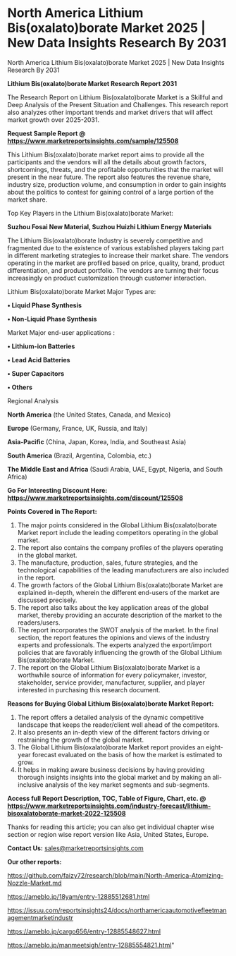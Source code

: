 # North America Lithium Bis(oxalato)borate Market 2025 | New Data Insights Research By 2031
North America Lithium Bis(oxalato)borate Market 2025 | New Data Insights Research By 2031

<strong>Lithium Bis(oxalato)borate Market Research Report 2031</strong>

The Research Report on Lithium Bis(oxalato)borate Market is a Skillful and Deep Analysis of the Present Situation and Challenges. This research report also analyzes other important trends and market drivers that will affect market growth over 2025-2031.

<strong>Request Sample Report @ <a href=https://www.marketreportsinsights.com/sample/125508>https://www.marketreportsinsights.com/sample/125508</a></strong>

This Lithium Bis(oxalato)borate market report aims to provide all the participants and the vendors will all the details about growth factors, shortcomings, threats, and the profitable opportunities that the market will present in the near future. The report also features the revenue share, industry size, production volume, and consumption in order to gain insights about the politics to contest for gaining control of a large portion of the market share.

Top Key Players in the Lithium Bis(oxalato)borate Market:

<strong>Suzhou Fosai New Material, Suzhou Huizhi Lithium Energy Materials</strong>

The Lithium Bis(oxalato)borate Industry is severely competitive and fragmented due to the existence of various established players taking part in different marketing strategies to increase their market share. The vendors operating in the market are profiled based on price, quality, brand, product differentiation, and product portfolio. The vendors are turning their focus increasingly on product customization through customer interaction.

Lithium Bis(oxalato)borate Market Major Types are:

<strong>• Liquid Phase Synthesis

• Non-Liquid Phase Synthesis</strong>

Market Major end-user applications :

<strong>• Lithium-ion Batteries

• Lead Acid Batteries

• Super Capacitors

• Others</strong>

Regional Analysis

</u><strong><b>North America</b></strong> (the United States, Canada, and Mexico)

<strong><b>Europe </b></strong>(Germany, France, UK, Russia, and Italy)

<strong><b>Asia-Pacific</b></strong> (China, Japan, Korea, India, and Southeast Asia)

<strong><b>South America</b></strong> (Brazil, Argentina, Colombia, etc.)

<strong><b>The Middle East and Africa</b></strong> (Saudi Arabia, UAE, Egypt, Nigeria, and South Africa)

<strong>Go For Interesting Discount Here: <a href=https://www.marketreportsinsights.com/discount/125508>https://www.marketreportsinsights.com/discount/125508</a></strong>

<strong>Points Covered in The Report:</strong>
<ol>
  <li>The major points considered in the Global Lithium Bis(oxalato)borate Market report include the leading competitors operating in the global market.</li>
  <li>The report also contains the company profiles of the players operating in the global market.</li>
  <li>The manufacture, production, sales, future strategies, and the technological capabilities of the leading manufacturers are also included in the report.</li>
  <li>The growth factors of the Global Lithium Bis(oxalato)borate Market are explained in-depth, wherein the different end-users of the market are discussed precisely.</li>
  <li>The report also talks about the key application areas of the global market, thereby providing an accurate description of the market to the readers/users.</li>
  <li>The report incorporates the SWOT analysis of the market. In the final section, the report features the opinions and views of the industry experts and professionals. The experts analyzed the export/import policies that are favorably influencing the growth of the Global Lithium Bis(oxalato)borate Market.</li>
  <li>The report on the Global Lithium Bis(oxalato)borate Market is a worthwhile source of information for every policymaker, investor, stakeholder, service provider, manufacturer, supplier, and player interested in purchasing this research document.</li>
</ol>
<strong>Reasons for Buying Global Lithium Bis(oxalato)borate Market Report:</strong>

<ol>
  <li>The report offers a detailed analysis of the dynamic competitive landscape that keeps the reader/client well ahead of the competitors.</li>
  <li>It also presents an in-depth view of the different factors driving or restraining the growth of the global market.</li>
  <li>The Global Lithium Bis(oxalato)borate Market report provides an eight-year forecast evaluated on the basis of how the market is estimated to grow.</li>
  <li>It helps in making aware business decisions by having providing thorough insights insights into the global market and by making an all-inclusive analysis of the key market segments and sub-segments.</li>
</ol>
<strong>Access full Report Description, TOC, Table of Figure, Chart, etc. @ <a href=https://www.marketreportsinsights.com/industry-forecast/lithium-bisoxalatoborate-market-2022-125508>https://www.marketreportsinsights.com/industry-forecast/lithium-bisoxalatoborate-market-2022-125508</a></strong>


Thanks for reading this article; you can also get individual chapter wise section or region wise report version like Asia, United States, Europe.

<strong>Contact Us:</strong>
sales@marketreportsinsights.com

<strong>Our other reports:</strong>

<a href=https://github.com/faizy72/research/blob/main/North-America-Atomizing-Nozzle-Market.md>https://github.com/faizy72/research/blob/main/North-America-Atomizing-Nozzle-Market.md</a>

<a href=https://ameblo.jp/18yam/entry-12885512681.html>https://ameblo.jp/18yam/entry-12885512681.html</a>

<a href=https://issuu.com/reportsinsights24/docs/northamericaautomotivefleetmanagementmarketindustr>https://issuu.com/reportsinsights24/docs/northamericaautomotivefleetmanagementmarketindustr</a>

<a href=https://ameblo.jp/cargo656/entry-12885548627.html>https://ameblo.jp/cargo656/entry-12885548627.html</a>

<a href=https://ameblo.jp/manmeetsigh/entry-12885554821.html>https://ameblo.jp/manmeetsigh/entry-12885554821.html</a>"
